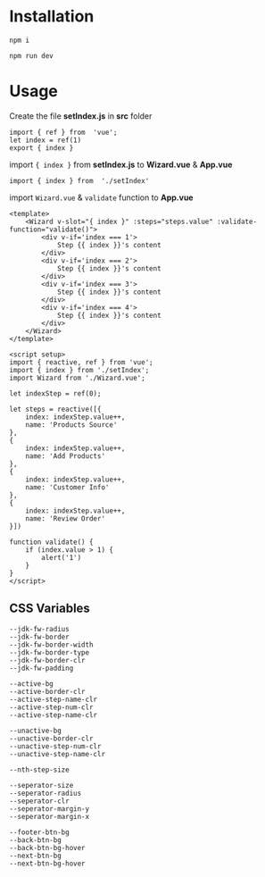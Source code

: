 # Installation

    npm i

    npm run dev

# Usage

Create the file **setIndex.js** in **src** folder

    import { ref } from  'vue';
    let index = ref(1)
    export { index }


import `{ index }` from **setIndex.js**  to **Wizard.vue** & **App.vue**

    import { index } from  './setIndex'


import `Wizard.vue` & `validate` function to **App.vue**

  

    <template>
	    <Wizard v-slot="{ index }" :steps="steps.value" :validate-function="validate()">
            <div v-if='index === 1'>
                Step {{ index }}'s content
            </div>
            <div v-if='index === 2'>
                Step {{ index }}'s content
            </div>
            <div v-if='index === 3'>
                Step {{ index }}'s content
            </div>
            <div v-if='index === 4'>
                Step {{ index }}'s content
            </div>
	    </Wizard>
    </template>
    
    <script setup>
    import { reactive, ref } from 'vue';
    import { index } from './setIndex';
    import Wizard from './Wizard.vue';
    
    let indexStep = ref(0);
    
    let steps = reactive([{
	    index: indexStep.value++,
	    name: 'Products Source'
    },
    {
	    index: indexStep.value++, 
	    name: 'Add Products'
    },
    {
	    index: indexStep.value++,
	    name: 'Customer Info'
    },
    {
	    index: indexStep.value++,
	    name: 'Review Order'
    }])
    
    function validate() {
        if (index.value > 1) {
            alert('1')
        }
    }
    </script>

## CSS Variables

    --jdk-fw-radius
    --jdk-fw-border
    --jdk-fw-border-width
    --jdk-fw-border-type
    --jdk-fw-border-clr
    --jdk-fw-padding
    
    --active-bg
    --active-border-clr
    --active-step-name-clr
    --active-step-num-clr
    --active-step-name-clr
    
    --unactive-bg
    --unactive-border-clr
    --unactive-step-num-clr
    --unactive-step-name-clr
    
    --nth-step-size
    
    --seperator-size
    --seperator-radius
    --seperator-clr
    --seperator-margin-y
    --seperator-margin-x
	
	--footer-btn-bg
	--back-btn-bg
	--back-btn-bg-hover
	--next-btn-bg
	--next-btn-bg-hover
    
    
    
